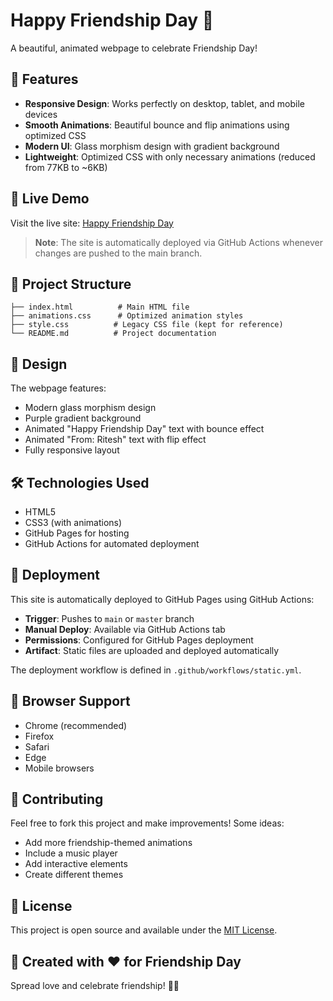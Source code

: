 # Happy Friendship Day 🎉

A beautiful, animated webpage to celebrate Friendship Day!

## 🌟 Features

- **Responsive Design**: Works perfectly on desktop, tablet, and mobile devices
- **Smooth Animations**: Beautiful bounce and flip animations using optimized CSS
- **Modern UI**: Glass morphism design with gradient background
- **Lightweight**: Optimized CSS with only necessary animations (reduced from 77KB to ~6KB)

## 🚀 Live Demo

Visit the live site: [Happy Friendship Day](https://ambicuity.github.io/happyfriendshipday.github.io/)

> **Note**: The site is automatically deployed via GitHub Actions whenever changes are pushed to the main branch.

## 📁 Project Structure

```
├── index.html          # Main HTML file
├── animations.css      # Optimized animation styles
├── style.css          # Legacy CSS file (kept for reference)
└── README.md          # Project documentation
```

## 🎨 Design

The webpage features:
- Modern glass morphism design
- Purple gradient background
- Animated "Happy Friendship Day" text with bounce effect
- Animated "From: Ritesh" text with flip effect
- Fully responsive layout

## 🛠️ Technologies Used

- HTML5
- CSS3 (with animations)
- GitHub Pages for hosting
- GitHub Actions for automated deployment

## 🚀 Deployment

This site is automatically deployed to GitHub Pages using GitHub Actions:

- **Trigger**: Pushes to `main` or `master` branch
- **Manual Deploy**: Available via GitHub Actions tab
- **Permissions**: Configured for GitHub Pages deployment
- **Artifact**: Static files are uploaded and deployed automatically

The deployment workflow is defined in `.github/workflows/static.yml`.

## 📱 Browser Support

- Chrome (recommended)
- Firefox
- Safari
- Edge
- Mobile browsers

## 🤝 Contributing

Feel free to fork this project and make improvements! Some ideas:
- Add more friendship-themed animations
- Include a music player
- Add interactive elements
- Create different themes

## 📄 License

This project is open source and available under the [MIT License](LICENSE).

## 💝 Created with ❤️ for Friendship Day

Spread love and celebrate friendship! 🎈✨